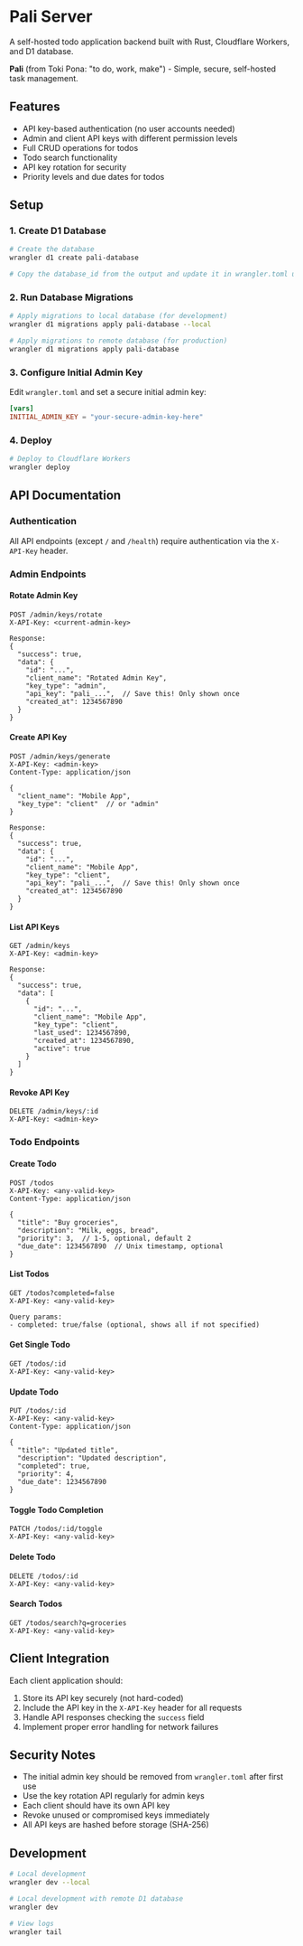 # Pali Server

A self-hosted todo application backend built with Rust, Cloudflare Workers, and D1 database.

**Pali** (from Toki Pona: "to do, work, make") - Simple, secure, self-hosted task management.

## Features

- API key-based authentication (no user accounts needed)
- Admin and client API keys with different permission levels
- Full CRUD operations for todos
- Todo search functionality
- API key rotation for security
- Priority levels and due dates for todos

## Setup

### 1. Create D1 Database

```bash
# Create the database
wrangler d1 create pali-database

# Copy the database_id from the output and update it in wrangler.toml under [[d1_databases]]
```

### 2. Run Database Migrations

```bash
# Apply migrations to local database (for development)
wrangler d1 migrations apply pali-database --local

# Apply migrations to remote database (for production)
wrangler d1 migrations apply pali-database
```

### 3. Configure Initial Admin Key

Edit `wrangler.toml` and set a secure initial admin key:

```toml
[vars]
INITIAL_ADMIN_KEY = "your-secure-admin-key-here"
```

### 4. Deploy

```bash
# Deploy to Cloudflare Workers
wrangler deploy
```

## API Documentation

### Authentication

All API endpoints (except `/` and `/health`) require authentication via the `X-API-Key` header.

### Admin Endpoints

#### Rotate Admin Key
```
POST /admin/keys/rotate
X-API-Key: <current-admin-key>

Response:
{
  "success": true,
  "data": {
    "id": "...",
    "client_name": "Rotated Admin Key",
    "key_type": "admin",
    "api_key": "pali_...",  // Save this! Only shown once
    "created_at": 1234567890
  }
}
```

#### Create API Key
```
POST /admin/keys/generate
X-API-Key: <admin-key>
Content-Type: application/json

{
  "client_name": "Mobile App",
  "key_type": "client"  // or "admin"
}

Response:
{
  "success": true,
  "data": {
    "id": "...",
    "client_name": "Mobile App",
    "key_type": "client",
    "api_key": "pali_...",  // Save this! Only shown once
    "created_at": 1234567890
  }
}
```

#### List API Keys
```
GET /admin/keys
X-API-Key: <admin-key>

Response:
{
  "success": true,
  "data": [
    {
      "id": "...",
      "client_name": "Mobile App",
      "key_type": "client",
      "last_used": 1234567890,
      "created_at": 1234567890,
      "active": true
    }
  ]
}
```

#### Revoke API Key
```
DELETE /admin/keys/:id
X-API-Key: <admin-key>
```

### Todo Endpoints

#### Create Todo
```
POST /todos
X-API-Key: <any-valid-key>
Content-Type: application/json

{
  "title": "Buy groceries",
  "description": "Milk, eggs, bread",
  "priority": 3,  // 1-5, optional, default 2
  "due_date": 1234567890  // Unix timestamp, optional
}
```

#### List Todos
```
GET /todos?completed=false
X-API-Key: <any-valid-key>

Query params:
- completed: true/false (optional, shows all if not specified)
```

#### Get Single Todo
```
GET /todos/:id
X-API-Key: <any-valid-key>
```

#### Update Todo
```
PUT /todos/:id
X-API-Key: <any-valid-key>
Content-Type: application/json

{
  "title": "Updated title",
  "description": "Updated description",
  "completed": true,
  "priority": 4,
  "due_date": 1234567890
}
```

#### Toggle Todo Completion
```
PATCH /todos/:id/toggle
X-API-Key: <any-valid-key>
```

#### Delete Todo
```
DELETE /todos/:id
X-API-Key: <any-valid-key>
```

#### Search Todos
```
GET /todos/search?q=groceries
X-API-Key: <any-valid-key>
```

## Client Integration

Each client application should:

1. Store its API key securely (not hard-coded)
2. Include the API key in the `X-API-Key` header for all requests
3. Handle API responses checking the `success` field
4. Implement proper error handling for network failures

## Security Notes

- The initial admin key should be removed from `wrangler.toml` after first use
- Use the key rotation API regularly for admin keys
- Each client should have its own API key
- Revoke unused or compromised keys immediately
- All API keys are hashed before storage (SHA-256)

## Development

```bash
# Local development
wrangler dev --local

# Local development with remote D1 database
wrangler dev

# View logs
wrangler tail
```